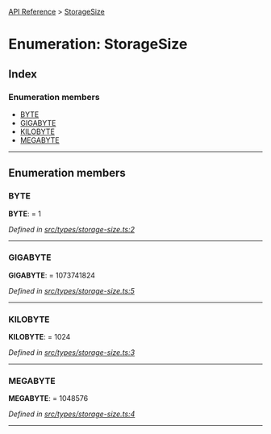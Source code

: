 [API Reference](../README.md) > [StorageSize](../enums/storagesize.md)

# Enumeration: StorageSize

## Index

### Enumeration members

* [BYTE](storagesize.md#byte)
* [GIGABYTE](storagesize.md#gigabyte)
* [KILOBYTE](storagesize.md#kilobyte)
* [MEGABYTE](storagesize.md#megabyte)

---

## Enumeration members

<a id="byte"></a>

###  BYTE

**BYTE**:  = 1

*Defined in [src/types/storage-size.ts:2](https://github.com/repux/repux-lib/blob/dcfa8fe/src/types/storage-size.ts#L2)*

___
<a id="gigabyte"></a>

###  GIGABYTE

**GIGABYTE**:  = 1073741824

*Defined in [src/types/storage-size.ts:5](https://github.com/repux/repux-lib/blob/dcfa8fe/src/types/storage-size.ts#L5)*

___
<a id="kilobyte"></a>

###  KILOBYTE

**KILOBYTE**:  = 1024

*Defined in [src/types/storage-size.ts:3](https://github.com/repux/repux-lib/blob/dcfa8fe/src/types/storage-size.ts#L3)*

___
<a id="megabyte"></a>

###  MEGABYTE

**MEGABYTE**:  = 1048576

*Defined in [src/types/storage-size.ts:4](https://github.com/repux/repux-lib/blob/dcfa8fe/src/types/storage-size.ts#L4)*

___

